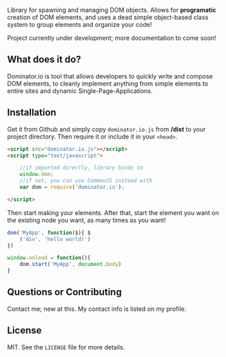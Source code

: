 Library for spawning and managing DOM objects. Allows for **programatic** creation of DOM elements, and uses a dead simple object-based class system to group elements and organize your code!

Project currently under development; more documentation to come soon!

## What does it do?

Dominator.io is tool that allows developers to quickly write and compose DOM elements, to cleanly implement anything from simple elements to entire sites and dynamic Single-Page-Applications.

## Installation

Get it from Github and simply copy `dominator.io.js` from **/dist** to your project directory.
Then require it or include it in your `<head>`.

```html
<script src="dominator.io.js"></script>
<script type="text/javascript">

	//if imported directly, library binds to
	window.dom;
	//if not, you can use CommonJS instead with
	var dom = require('dominator.io');

</script>
```

Then start making your elements. After that, start the element you want on the existing node you want, as many times as you want!

```javascript
dom('MyApp', function($){ $
	('div', 'hello world!')
})

window.onload = function(){
	dom.start('MyApp', document.body)
}
```

## Questions or Contributing
Contact me; new at this. My contact info is listed on my profile.

## License
MIT. See the `LICENSE` file for more details.
